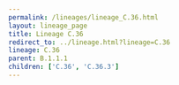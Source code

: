 ```yaml
---
permalink: /lineages/lineage_C.36.html
layout: lineage_page
title: Lineage C.36
redirect_to: ../lineage.html?lineage=C.36
lineage: C.36
parent: B.1.1.1
children: ['C.36', 'C.36.3']
---
```


